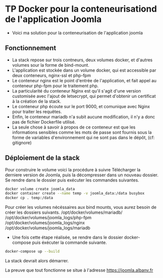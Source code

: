 # TP Docker pour la conteneurisationd de l'application Joomla

- Voici ma solution pour la conteneurisation de l'application joomla

## Fonctionnement 

- La stack repose sur trois contneurs, deux volumes docker, et d'autres volumes sour la forme de bind-mount.
- L'application est stockée dans un volume docker, qui est accessible par deux conteneurs, nginx-ssl et php-fpm
- Le conteneur nginx est le point d'entrée de l'application, et fait appel au conteneur php-fpm pour le traitement php. 
- La particularité du conteneur Nginx est qu'il s'agit d'une version customisée avec l'ajout de letsecrypt, qui permet d'obtenir un certificat à la création de la stack.
- Le conteneur php écoute sur le port 9000, et comunique avec Nginx pour traiter les requêtes.
- Enfin, le conteneur mariadb n'a subit aucune modification, il n'y a donc pas de fichier Dockerfile utilisé.
- La seule chose à savoir à propos de ce conteneur est que les informations sensibles comme les mots de passe sont fournis sous la forme de variables d'environnement qui ne sont pas dans le dépôt, (cf: gitignore)

## Déploiement de la stack 

  Pour construire le volume voici la procédure à suivre 
  Télécharger la derniere version de Joomla, puis la décompresser dans un nouveau dossier. 
  Se rendre dans le dossier puis exécuter les commandes suivantes.
  ```sh
  docker volume create joomla_data
  docker container create --name temp -v joomla_data:/data busybox
  docker cp . temp:/data
  ```
 
  Pour créer les volumes nécéssaires aux bind mounts, vous aurez besoin de créer les dossiers suivants.
  /opt/docker/volumes/mariadb/
  /opt/docker/volumes/joomla_logs/php-fpm
  /opt/docker/volumes/joomla_logs/nginx
  /opt/docker/volumes/joomla_logs/mariadb

 *  Une fois cette étape réalisée, se rendre dans le dossier docker-compose puis éxécuter la commande suivante.
  
  ```sh
  docker-compose up --build
  ```

  La stack devrait alors démarrer.
  
  La preuve que tout fonctionne se situe à l'adresse https://joomla.albanv.fr
  

  
  
